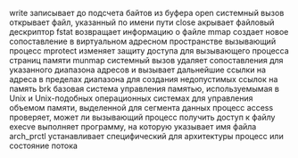 write записывает до подсчета байтов из буфера
open системный вызов открывает файл, указанный по имени пути
close акрывает файловый дескриптор
fstat возвращает информацию о файле
mmap создает новое сопоставление в виртуальном адресном пространстве вызывающий процесс
mprotect изменяет защиту доступа для вызывающего процесса страниц памяти
munmap системный вызов удаляет сопоставления для указанного диапазона адресов и вызывает дальнейшие ссылки на адреса в пределах диапазона для создания недопустимых ссылок на память
brk базовая система управления памятью, используемымая в Unix и Unix-подобных операционных системах для управления объемом памяти, выделенной для сегмента данных процесс
access проверяет, может ли вызывающий процесс получить доступ к файлу
execve выполняет программу, на которую указывает имя файла
arch_prctl устанавливает специфический для архитектуры процесс или состояние потока
